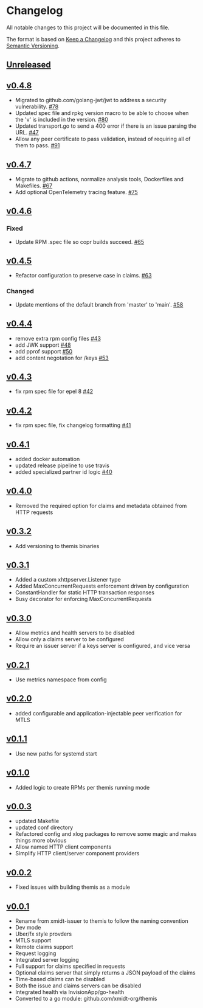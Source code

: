 # Changelog

All notable changes to this project will be documented in this file.

The format is based on [Keep a Changelog](http://keepachangelog.com/en/1.0.0/)
and this project adheres to [Semantic Versioning](http://semver.org/spec/v2.0.0.html).

## [Unreleased]

## [v0.4.8]
- Migrated to github.com/golang-jwt/jwt to address a security vulnerability. [#78](https://github.com/xmidt-org/themis/pull/78)
- Updated spec file and rpkg version macro to be able to choose when the 'v' is included in the version. [#80](https://github.com/xmidt-org/themis/pull/80)
- Updated transport.go to send a 400 error if there is an issue parsing the URL. [#47](https://github.com/xmidt-org/themis/issues/47)
- Allow any peer certificate to pass validation, instead of requiring all of them to pass.  [#91](https://github.com/xmidt-org/themis/issues/91)


## [v0.4.7]
- Migrate to github actions, normalize analysis tools, Dockerfiles and Makefiles. [#67](https://github.com/xmidt-org/themis/pull/67)
- Add optional OpenTelemetry tracing feature. [#75](https://github.com/xmidt-org/themis/pull/75)

## [v0.4.6]

### Fixed

- Update RPM .spec file so copr builds succeed. [#65](https://github.com/xmidt-org/themis/pull/65)

## [v0.4.5]

- Refactor configuration to preserve case in claims. [#63](https://github.com/xmidt-org/themis/pull/63)

### Changed

- Update mentions of the default branch from 'master' to 'main'. [#58](https://github.com/xmidt-org/themis/pull/58)

## [v0.4.4]

- remove extra rpm config files [#43](https://github.com/xmidt-org/themis/pull/43)
- add JWK support [#48](https://github.com/xmidt-org/themis/pull/48)
- add pprof support [#50](https://github.com/xmidt-org/themis/pull/50)
- add content negotation for /keys [#53](https://github.com/xmidt-org/themis/pull/53)

## [v0.4.3]

- fix rpm spec file for epel 8 [#42](https://github.com/xmidt-org/themis/pull/42)

## [v0.4.2]

- fix rpm spec file, fix changelog formatting [#41](https://github.com/xmidt-org/themis/pull/41)

## [v0.4.1]

- added docker automation
- updated release pipeline to use travis
- added specialized partner id logic [#40](https://github.com/xmidt-org/themis/pull/40)

## [v0.4.0]

- Removed the required option for claims and metadata obtained from HTTP requests

## [v0.3.2]

- Add versioning to themis binaries 

## [v0.3.1]

- Added a custom xhttpserver.Listener type
- Added MaxConcurrentRequests enforcement driven by configuration
- ConstantHandler for static HTTP transaction responses
- Busy decorator for enforcing MaxConcurrentRequests

## [v0.3.0]

- Allow metrics and health servers to be disabled
- Allow only a claims server to be configured
- Require an issuer server if a keys server is configured, and vice versa

## [v0.2.1]

- Use metrics namespace from config

## [v0.2.0]

- added configurable and application-injectable peer verification for MTLS

## [v0.1.1]

- Use new paths for systemd start

## [v0.1.0]

- Added logic to create RPMs per themis running mode

## [v0.0.3]

- updated Makefile
- updated conf directory
- Refactored config and xlog packages to remove some magic and makes things more obvious
- Allow named HTTP client components
- Simplify HTTP client/server component providers

## [v0.0.2]

- Fixed issues with building themis as a module

## [v0.0.1]

- Rename from xmidt-issuer to themis to follow the naming convention
- Dev mode
- Uber/fx style provders
- MTLS support
- Remote claims support
- Request logging
- Integrated server logging
- Full support for claims specified in requests
- Optional claims server that simply returns a JSON payload of the claims
- Time-based claims can be disabled
- Both the issue and claims servers can be disabled
- Integrated health via InvisionApp/go-health
- Converted to a go module: github.com/xmidt-org/themis

[Unreleased]: https://github.com/xmidt-org/themis/compare/v0.4.8...HEAD
[v0.4.8]: https://github.com/xmidt-org/themis/compare/v0.4.7...v0.4.8
[v0.4.7]: https://github.com/xmidt-org/themis/compare/v0.4.6...v0.4.7
[v0.4.6]: https://github.com/xmidt-org/themis/compare/v0.4.5...v0.4.6
[v0.4.5]: https://github.com/xmidt-org/themis/compare/v0.4.4...v0.4.5
[v0.4.4]: https://github.com/xmidt-org/themis/compare/v0.4.3...v0.4.4
[v0.4.3]: https://github.com/xmidt-org/themis/compare/v0.4.2...v0.4.3
[v0.4.2]: https://github.com/xmidt-org/themis/compare/v0.4.1...v0.4.2
[v0.4.1]: https://github.com/xmidt-org/themis/compare/v0.4.0...v0.4.1
[v0.4.0]: https://github.com/xmidt-org/themis/compare/v0.3.2...v0.4.0
[v0.3.2]: https://github.com/xmidt-org/themis/compare/v0.3.1...v0.3.2
[v0.3.1]: https://github.com/xmidt-org/themis/compare/v0.3.0...v0.3.1
[v0.3.0]: https://github.com/xmidt-org/themis/compare/v0.2.1...v0.3.0
[v0.2.1]: https://github.com/xmidt-org/themis/compare/v0.2.0...v0.2.1
[v0.2.0]: https://github.com/xmidt-org/themis/compare/v0.1.1...v0.2.0
[v0.1.1]: https://github.com/xmidt-org/themis/compare/v0.1.0...v0.1.1
[v0.1.0]: https://github.com/xmidt-org/themis/compare/v0.0.3...v0.1.0
[v0.0.3]: https://github.com/xmidt-org/themis/compare/v0.0.2...v0.0.3
[v0.0.2]: https://github.com/xmidt-org/themis/compare/v0.0.1...v0.0.2
[v0.0.1]: https://github.com/xmidt-org/themis/compare/v0.0.0...v0.0.1

